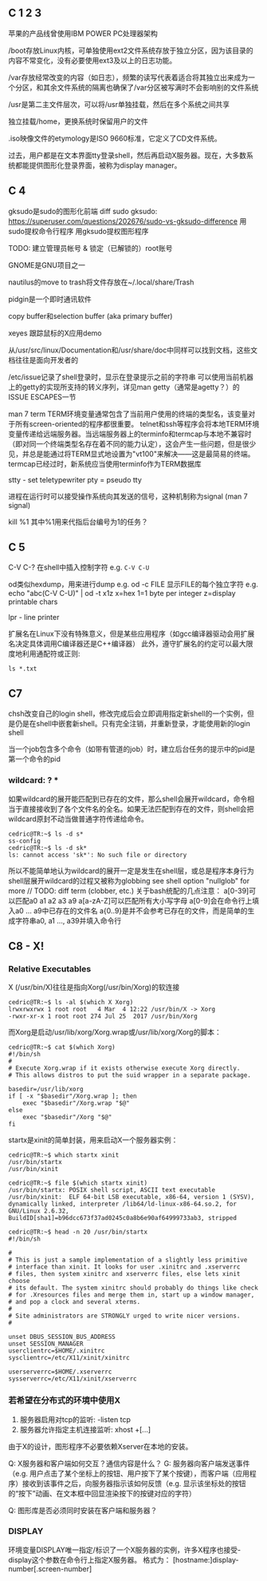 C 1 2 3
----------
苹果的产品线曾使用IBM POWER PC处理器架构

/boot存放Linux内核，可单独使用ext2文件系统存放于独立分区，因为该目录的内容不常变化，没有必要使用ext3及以上的日志功能。

/var存放经常改变的内容（如日志），频繁的读写代表着适合将其独立出来成为一个分区，和其余文件系统的隔离也确保了/var分区被写满时不会影响别的文件系统

/usr是第二主文件层次，可以将/usr单独挂载，然后在多个系统之间共享

独立挂载/home，更换系统时保留用户的文件

.iso映像文件的etymology是ISO 9660标准，它定义了CD文件系统。

过去，用户都是在文本界面tty登录shell，然后再启动X服务器。现在，大多数系统都能提供图形化登录界面，被称为display manager。

C 4
----------------
gksudo是sudo的图形化前端
diff sudo gksudo:
https://superuser.com/questions/202676/sudo-vs-gksudo-difference
用sudo提权命令行程序
用gksudo提权图形程序

TODO: 建立管理员帐号 & 锁定（已解锁的）root账号

GNOME是GNU项目之一

nautilus的move to trash将文件存放在~/.local/share/Trash

pidgin是一个即时通讯软件

copy buffer和selection buffer (aka primary buffer)

xeyes	跟踪鼠标的X应用demo

从/usr/src/linux/Documentation和/usr/share/doc中同样可以找到文档，这些文档往往是面向开发者的

/etc/issue记录了shell登录时，显示在登录提示之前的字符串
可以使用当前机器上的getty的实现所支持的转义序列，详见man getty（通常是agetty？）的ISSUE ESCAPES一节

man 7 term
TERM环境变量通常包含了当前用户使用的终端的类型名，该变量对于所有screen-oriented的程序都很重要。
telnet和ssh等程序会将本地TERM环境变量传递给远端服务器。当远端服务器上的terminfo和termcap与本地不兼容时（即对同一个终端类型名存在着不同的能力认定），这会产生一些问题，但是很少见，并总是能通过将TERM显式地设置为"vt100"来解决——这是最简易的终端。
termcap已经过时，新系统应当使用terminfo作为TERM数据库

stty - set teletypewriter
pty = pseudo tty

进程在运行时可以接受操作系统向其发送的信号，这种机制称为signal (man 7 signal)

kill %1		其中%1用来代指后台编号为1的任务？

C 5
--------------
C-V C-?		在shell中插入控制字符	e.g. `C-V C-U`

od类似hexdump，用来进行dump
e.g.	od -c FILE	显示FILE的每个独立字符
e.g.	echo "abc(C-V C-U)" | od -t x1z
x=hex		1=1 byte per integer	z=display printable chars

lpr - line printer

扩展名在Linux下没有特殊意义，但是某些应用程序（如gcc编译器驱动会用扩展名决定具体调用C编译器还是C++编译器）
此外，遵守扩展名的约定可以最大限度地利用通配符或正则:
```
ls *.txt
```

C7
---------------
chsh改变自己的login shell，修改完成后会立即调用指定新shell的一个实例，但是仍是在shell中嵌套新shell。只有完全注销，并重新登录，才能使用新的login shell

当一个job包含多个命令（如带有管道的job）时，建立后台任务的提示中的pid是第一个命令的pid

### wildcard: ? *
如果wildcard的展开能匹配到已存在的文件，那么shell会展开wildcard，命令相当于直接接收到了各个文件名的全名。如果无法匹配到存在的文件，则shell会把wildcard原封不动当做普通字符传递给命令。
```
cedric@TR:~$ ls -d s*
ss-config
cedric@TR:~$ ls -d sk*
ls: cannot access 'sk*': No such file or directory
```
所以不能简单地认为wildcard的展开一定是发生在shell层，或总是程序本身行为
shell层展开wildcard的过程又被称为globbing
see shell option "nullglob" for more
// TODO: diff term (clobber, etc.)
关于bash统配的几点注意：
	a[0-39]可以匹配a0 a1 a2 a3 a9
	a[a-zA-Z]可以匹配所有大小写字母
	a[0-9]会在命令行上填入a0 ... a9中已存在的文件名
	a{0..9}是并不会参考已存在的文件，而是简单的生成字符串a0, a1 ..., a39并填入命令行

C8 - X!
------------------

### Relative Executables
X (/usr/bin/X)往往是指向Xorg(/usr/bin/Xorg)的软连接
```
cedric@TR:~$ ls -al $(which X Xorg)
lrwxrwxrwx 1 root root   4 Mar  4 12:22 /usr/bin/X -> Xorg
-rwxr-xr-x 1 root root 274 Jul 25  2017 /usr/bin/Xorg
```

而Xorg是启动/usr/lib/xorg/Xorg.wrap或/usr/lib/xorg/Xorg的脚本：
```
cedric@TR:~$ cat $(which Xorg)
#!/bin/sh
#
# Execute Xorg.wrap if it exists otherwise execute Xorg directly.
# This allows distros to put the suid wrapper in a separate package.

basedir=/usr/lib/xorg
if [ -x "$basedir"/Xorg.wrap ]; then
	exec "$basedir"/Xorg.wrap "$@"
else
	exec "$basedir"/Xorg "$@"
fi
```

startx是xinit的简单封装，用来启动X一个服务器实例：
```
cedric@TR:~$ which startx xinit
/usr/bin/startx
/usr/bin/xinit

cedric@TR:~$ file $(which startx xinit)
/usr/bin/startx: POSIX shell script, ASCII text executable
/usr/bin/xinit:  ELF 64-bit LSB executable, x86-64, version 1 (SYSV), dynamically linked, interpreter /lib64/ld-linux-x86-64.so.2, for GNU/Linux 2.6.32, BuildID[sha1]=b96dcc673f37ad0245c0a8b6e90af64999733ab3, stripped

cedric@TR:~$ head -n 20 /usr/bin/startx
#!/bin/sh

#
# This is just a sample implementation of a slightly less primitive
# interface than xinit. It looks for user .xinitrc and .xserverrc
# files, then system xinitrc and xserverrc files, else lets xinit choose
# its default. The system xinitrc should probably do things like check
# for .Xresources files and merge them in, start up a window manager,
# and pop a clock and several xterms.
#
# Site administrators are STRONGLY urged to write nicer versions.
#

unset DBUS_SESSION_BUS_ADDRESS
unset SESSION_MANAGER
userclientrc=$HOME/.xinitrc
sysclientrc=/etc/X11/xinit/xinitrc

userserverrc=$HOME/.xserverrc
sysserverrc=/etc/X11/xinit/xserverrc
```

### 若希望在分布式的环境中使用X
1. 服务器启用对tcp的监听: -listen tcp
2. 服务器允许指定主机连接监听: xhost +[...]

由于X的设计，图形程序不必要依赖Xserver在本地的安装。

Q: X服务器和客户端如何交互？通信内容是什么？
G: 服务器向客户端发送事件（e.g. 用户点击了某个坐标上的按钮、用户按下了某个按键），而客户端（应用程序）接收到该事件之后，向服务器指示该如何反馈（e.g. 显示该坐标处的按钮的“按下”动画、在文本框中回显渲染按下的按键对应的字符）

Q: 图形库是否必须同时安装在客户端和服务器？

### DISPLAY
环境变量DISPLAY唯一指定/标识了一个X服务器的实例，许多X程序也接受-display这个参数在命令行上指定X服务器。
格式为：
[hostname:]display-number[.screen-number]

